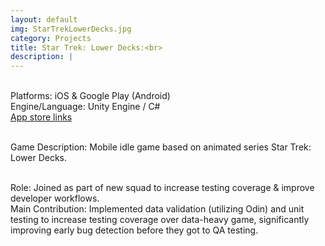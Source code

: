 ```yaml
---
layout: default
img: StarTrekLowerDecks.jpg
category: Projects
title: Star Trek: Lower Decks:<br>
description: |
---
```

<br>Platforms: iOS & Google Play (Android)
<br>Engine/Language: Unity Engine / C#
<br><a href="https://www.startreklowerdecksmobilegame.com/">App store links</a>

<br>Game Description: Mobile idle game based on animated series Star Trek: Lower Decks. 

<br>Role: Joined as part of new squad to increase testing coverage & improve developer workflows.
<br>Main Contribution: Implemented data validation (utilizing Odin) and unit testing to increase testing coverage over data-heavy game, significantly improving early bug detection before they got to QA testing. 